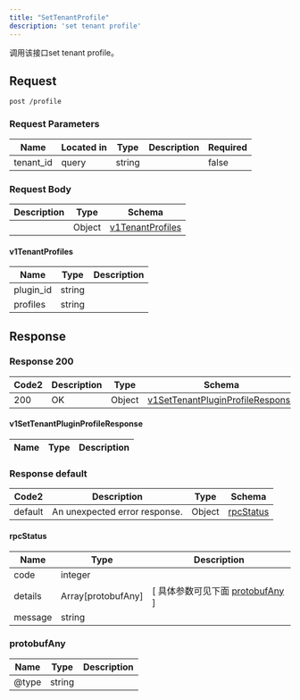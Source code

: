 ```yaml
---
title: "SetTenantProfile"
description: 'set tenant profile'
---
```

调用该接口set tenant profile。

## Request


```
post /profile
```

###  Request Parameters

| Name | Located in | Type | Description |  Required |
| ---- | ---------- | ----------- | ----------- |  ---- |
| tenant_id | query | string |  |  false |

### Request Body 
| Description | Type | Schema |
| ----------- | ------ | ------ |
|  | Object | [v1TenantProfiles](#v1TenantProfiles) |

#### v1TenantProfiles

| Name | Type | Description | 
| ---- | ---- | ----------- |     
| plugin_id | string |  |      
| profiles | string |  |   



## Response

### Response  200 
| Code2 | Description | Type | Schema |
| ---- | ----------- | ------ | ------ |
| 200 | OK | Object | [v1SetTenantPluginProfileResponse](#v1SetTenantPluginProfileResponse) |

#### v1SetTenantPluginProfileResponse

| Name | Type | Description | 
| ---- | ---- | ----------- |  



### Response  default 
| Code2 | Description | Type | Schema |
| ---- | ----------- | ------ | ------ |
| default | An unexpected error response. | Object | [rpcStatus](#rpcStatus) |

#### rpcStatus

| Name | Type | Description | 
| ---- | ---- | ----------- |     
| code | integer |  |          
| details | Array[protobufAny] |  [ 具体参数可见下面 [protobufAny](#protobufAny) ] |       
| message | string |  |   

### protobufAny
| Name | Type | Description | 
| ---- | ---- | ----------- |     
| @type | string |  |   




